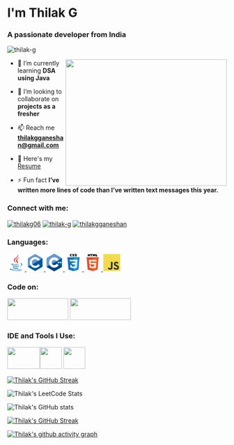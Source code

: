 <h1 align="left">I'm Thilak G</h1>
<h3 align="left">A passionate developer from India</h3>

<p align="left"> <img src="https://komarev.com/ghpvc/?username=thilak-g&label=Profile%20views&color=0e75b6&style=flat" alt="thilak-g" /> </p>

<img align="right" width="370" height="290" src="https://i.giphy.com/media/v1.Y2lkPTc5MGI3NjExdDhrMnljMzc0c2F4eHI5NnVwZGxnNXd0anlpaXNwMm16OXJ5dmhnaiZlcD12MV9pbnRlcm5hbF9naWZfYnlfaWQmY3Q9Zw/ZVik7pBtu9dNS/giphy.gif">

- 🌱 I’m currently learning **DSA using Java**

- 👯 I’m looking to collaborate on **projects as a fresher**
  
- 📫 Reach me **thilakgganeshan@gmail.com**
  
- 🔭 Here's my [Resume](https://aiapply.co/r/66819082aedb4)
  
- ⚡ Fun fact **I’ve written more lines of code than I’ve written text messages this year.**
  
<h3 align="left">Connect with me:</h3>
<p align="left">
<a href="https://twitter.com/thilakg06" target="blank"><img align="center" src="https://raw.githubusercontent.com/rahuldkjain/github-profile-readme-generator/master/src/images/icons/Social/twitter.svg" alt="thilakg06" height="30" width="40" /></a>
<a href="https://linkedin.com/in/thilak-g" target="blank"><img align="center" src="https://raw.githubusercontent.com/rahuldkjain/github-profile-readme-generator/master/src/images/icons/Social/linked-in-alt.svg" alt="thilak-g" height="30" width="40" /></a>
<a href="https://www.leetcode.com/thilakgganeshan" target="blank"><img align="center" src="https://raw.githubusercontent.com/rahuldkjain/github-profile-readme-generator/master/src/images/icons/Social/leet-code.svg" alt="thilakgganeshan" height="30" width="40" /></a>
</p>


<h3 align="left">Languages:</h3>
<p align="left">  <a href="https://www.java.com" target="_blank" rel="noreferrer"> <img src="https://raw.githubusercontent.com/devicons/devicon/master/icons/java/java-original.svg" alt="java" width="40" height="40"/> </a><a href="https://www.cprogramming.com/" target="_blank" rel="noreferrer"> <img src="https://raw.githubusercontent.com/devicons/devicon/master/icons/c/c-original.svg" alt="c" width="40" height="40"/> </a> <a href="https://www.w3schools.com/cpp/" target="_blank" rel="noreferrer"> <img src="https://raw.githubusercontent.com/devicons/devicon/master/icons/cplusplus/cplusplus-original.svg" alt="cplusplus" width="40" height="40"/> </a> <a href="https://www.w3schools.com/css/" target="_blank" rel="noreferrer"> <img src="https://raw.githubusercontent.com/devicons/devicon/master/icons/css3/css3-original-wordmark.svg" alt="css3" width="40" height="40"/> </a> <a href="https://www.w3.org/html/" target="_blank" rel="noreferrer"> <img src="https://raw.githubusercontent.com/devicons/devicon/master/icons/html5/html5-original-wordmark.svg" alt="html5" width="40" height="40"/> </a> <a href="https://developer.mozilla.org/en-US/docs/Web/JavaScript" target="_blank" rel="noreferrer"> <img src="https://raw.githubusercontent.com/devicons/devicon/master/icons/javascript/javascript-original.svg" alt="javascript" width="40" height="40"/> </a> </p>

<h3 align="left">Code on:</h3>
<p align="left">
 <img height="50" width="140" src="https://img.shields.io/badge/LeetCode-FFA116?style=for-the-badge&logo=leetcode&logoColor=white"/> <img height="50" width="140" src="https://img.shields.io/badge/HackerRank-2EC866?style=for-the-badge&logo=hackerrank&logoColor=white"/>

</p>

<h3 align="left">IDE and Tools I Use:</h3>
<p align="left">
<img height="50" width="75" src="https://img.shields.io/badge/IntelliJ_IDEA-000000?style=for-the-badge&logo=intellij-idea&logoColor=white"/><img height="50" width="50" src="https://img.icons8.com/color/48/000000/visual-studio-code-2019.png"/> <img height="50" width="50" src="https://img.icons8.com/color/50/000000/git.png"/> 
</p>

[![Thilak's GitHub Streak](https://github-readme-stats.vercel.app/api/top-langs?username=thilak-g&show_icons=true&locale=en&layout=compact&theme=dark)](https://git.io/streak-stats)

![Thilak's LeetCode Stats](https://leetcard.jacoblin.cool/thilakgganeshan?theme=dark&font=roboto&ext=activity)

![Thilak's GitHub stats](https://github-readme-stats.vercel.app/api?username=thilak-g&show_icons=true&locale=en&theme=dark)

[![Thilak's GitHub Streak](https://streak-stats.demolab.com?user=thilak-g&theme=dark)](https://git.io/streak-stats)

[![Thilak's github activity graph](https://github-readme-activity-graph.vercel.app/graph?username=thilak-g&bg_color=000000&color=fdfcfd&line=ffffff&point=938585&area=true&hide_border=true)](https://github.com/ashutosh00710/github-readme-activity-graph)
